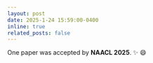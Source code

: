```yaml
---
layout: post
date: 2025-1-24 15:59:00-0400
inline: true
related_posts: false
---
```


One paper was accepted by **NAACL 2025**.  :sparkles: :smile:
